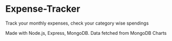 # Expense-Tracker
Track your monthly expenses, check your category wise spendings

Made with Node.js, Express, MongoDB.
Data fetched from MongoDB Charts
